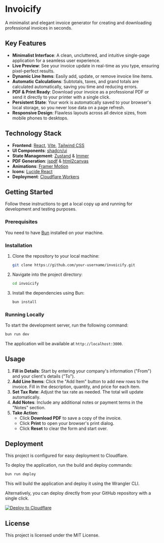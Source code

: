 # Invoicify

A minimalist and elegant invoice generator for creating and downloading professional invoices in seconds.

## Key Features

-   **Minimalist Interface**: A clean, uncluttered, and intuitive single-page application for a seamless user experience.
-   **Live Preview**: See your invoice update in real-time as you type, ensuring pixel-perfect results.
-   **Dynamic Line Items**: Easily add, update, or remove invoice line items.
-   **Automatic Calculations**: Subtotals, taxes, and grand totals are calculated automatically, saving you time and reducing errors.
-   **PDF & Print Ready**: Download your invoice as a professional PDF or send it directly to your printer with a single click.
-   **Persistent State**: Your work is automatically saved to your browser's local storage, so you never lose data on a page refresh.
-   **Responsive Design**: Flawless layouts across all device sizes, from mobile phones to desktops.

## Technology Stack

-   **Frontend**: [React](https://react.dev/), [Vite](https://vitejs.dev/), [Tailwind CSS](https://tailwindcss.com/)
-   **UI Components**: [shadcn/ui](https://ui.shadcn.com/)
-   **State Management**: [Zustand](https://zustand-demo.pmnd.rs/) & [Immer](https://immerjs.github.io/immer/)
-   **PDF Generation**: [jspdf](https://github.com/parallax/jsPDF) & [html2canvas](https://html2canvas.hertzen.com/)
-   **Animations**: [Framer Motion](https://www.framer.com/motion/)
-   **Icons**: [Lucide React](https://lucide.dev/)
-   **Deployment**: [Cloudflare Workers](https://workers.cloudflare.com/)

## Getting Started

Follow these instructions to get a local copy up and running for development and testing purposes.

### Prerequisites

You need to have [Bun](https://bun.sh/) installed on your machine.

### Installation

1.  Clone the repository to your local machine:
    ```sh
    git clone https://github.com/your-username/invoicify.git
    ```
2.  Navigate into the project directory:
    ```sh
    cd invoicify
    ```
3.  Install the dependencies using Bun:
    ```sh
    bun install
    ```

### Running Locally

To start the development server, run the following command:

```sh
bun run dev
```

The application will be available at `http://localhost:3000`.

## Usage

1.  **Fill in Details**: Start by entering your company's information ("From") and your client's details ("To").
2.  **Add Line Items**: Click the "Add Item" button to add new rows to the invoice. Fill in the description, quantity, and price for each item.
3.  **Set Tax Rate**: Adjust the tax rate as needed. The total will update automatically.
4.  **Add Notes**: Include any additional notes or payment terms in the "Notes" section.
5.  **Take Action**:
    -   Click **Download PDF** to save a copy of the invoice.
    -   Click **Print** to open your browser's print dialog.
    -   Click **Reset** to clear the form and start over.

## Deployment

This project is configured for easy deployment to Cloudflare.

To deploy the application, run the build and deploy commands:

```sh
bun run deploy
```

This will build the application and deploy it using the Wrangler CLI.

Alternatively, you can deploy directly from your GitHub repository with a single click.

[![Deploy to Cloudflare](https://deploy.workers.cloudflare.com/button)](https://deploy.workers.cloudflare.com/?url=https://github.com/dasakaah/Invoice-Generator)

## License

This project is licensed under the MIT License.
